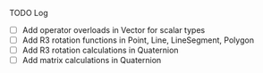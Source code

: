 
TODO Log

- [ ] Add operator overloads in Vector for scalar types
- [ ] Add R3 rotation functions in Point, Line, LineSegment, Polygon
- [ ] Add R3 rotation calculations in Quaternion
- [ ] Add matrix calculations in Quaternion
